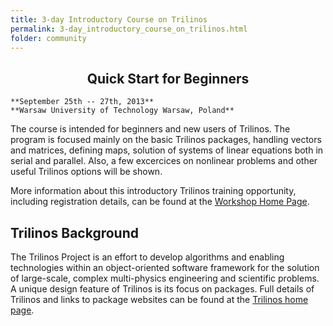 ```yaml
---
title: 3-day Introductory Course on Trilinos
permalink: 3-day_introductory_course_on_trilinos.html
folder: community
---
```


<center>
<h2>Quick Start for Beginners </h2>
</center>

    **September 25th -- 27th, 2013** 
    **Warsaw University of Technology Warsaw, Poland**

The course is intended for beginners and new users of Trilinos. The program is focused mainly on the basic Trilinos packages, handling vectors and matrices, defining maps, solution of systems of linear equations both in serial and parallel. Also, a few excercices on nonlinear problems and other useful Trilinos options will be shown.

More information about this introductory Trilinos training opportunity, including registration details, can be found at the [Workshop Home Page](http://hpc.numerical-mechanics.com/TrilinosWorkshop/).

## Trilinos Background

The Trilinos Project is an effort to develop algorithms and enabling technologies within an object-oriented software framework for the solution of large-scale, complex multi-physics engineering and scientific problems. A unique design feature of Trilinos is its focus on packages. Full details of Trilinos and links to package websites can be found at the [Trilinos home page](http://trilinos.org/).